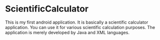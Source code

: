 # ScientificCalculator
This is my first android application.
It is basically a scientific calculator application.
You can use it for various scientific calculation purposes.
The application is merely developed by Java and XML languages.

